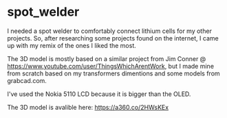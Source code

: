 # spot_welder
I needed a spot welder to comfortably connect lithium cells for my other projects.
So, after researching some projects found on the internet, I came up with my remix of the ones I liked the most.

The 3D model is mostly based on a similar project from Jim Conner @ https://www.youtube.com/user/ThingsWhichArentWork, but I made mine from scratch based on my transformers dimentions and some models from grabcad.com.

I've used the Nokia 5110 LCD because it is bigger than the OLED.

The 3D model is avalible here:
https://a360.co/2HWsKEx
